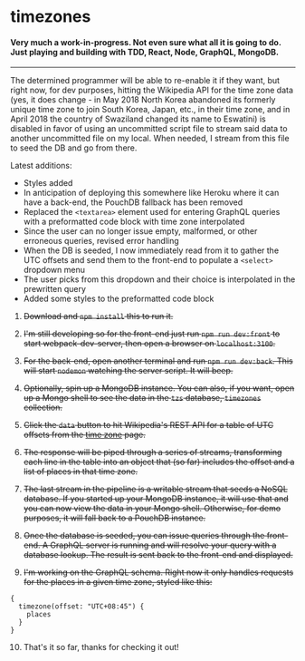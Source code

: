 # timezones

#### Very much a work-in-progress.  Not even sure what all it is going to do.  Just playing and building with TDD, React, Node, GraphQL, MongoDB.
-------------------------------------------------------------------------------

The determined programmer will be able to re-enable it if they want, but right now, for dev purposes, hitting the Wikipedia API for the time zone data (yes, it does change - in May 2018 North Korea abandoned its formerly unique time zone to join South Korea, Japan, etc., in their time zone, and in April 2018 the country of Swaziland changed its name to Eswatini) is disabled in favor of using an uncommitted script file to stream said data to another uncommitted file on my local.  When needed, I stream from this file to seed the DB and go from there.

Latest additions:

*  Styles added
*  In anticipation of deploying this somewhere like Heroku where it can have a back-end, the PouchDB fallback has been removed
*  Replaced the `<textarea>` element used for entering GraphQL queries with a preformatted code block with time zone interpolated
*  Since the user can no longer issue empty, malformed, or other erroneous queries, revised error handling
*  When the DB is seeded, I now immediately read from it to gather the UTC offsets and send them to the front-end to populate a `<select>` dropdown menu
*  The user picks from this dropdown and their choice is interpolated in the prewritten query
*  Added some styles to the preformatted code block


1.  ~~Download and `npm install` this to run it.~~

2.  ~~I'm still developing so for the front-end just run `npm run dev:front` to start webpack-dev-server, then open a browser on `localhost:3100`.~~

3.  ~~For the back-end, open another terminal and run `npm run dev:back`.  This will start `nodemon` watching the server script.  It will beep.~~

4.  ~~Optionally, spin up a MongoDB instance.  You can also, if you want, open up a Mongo shell to see the data in the `tzs` database, `timezones` collection.~~

5.  ~~Click the `data` button to hit Wikipedia's REST API for a table of UTC offsets from the [time zone](https://en.wikipedia.org/wiki/Time_zone) page.~~

6.  ~~The response will be piped through a series of streams, transforming each line in the table into an object that (so far) includes the offset and a list of places in that time zone.~~

7.  ~~The last stream in the pipeline is a writable stream that seeds a NoSQL database.  If you started up your MongoDB instance, it will use that and you can now view the data in your Mongo shell.  Otherwise, for demo purposes, it will fall back to a PouchDB instance.~~

8.  ~~Once the database is seeded, you can issue queries through the front-end.  A GraphQL server is running and will resolve your query with a database lookup.  The result is sent back to the front-end and displayed.~~

9.  ~~I'm working on the GraphQL schema.  Right now it only handles requests for the places in a given time zone, styled like this:~~

```
{
  timezone(offset: "UTC+08:45") {
    places
  }
}
```

10.  That's it so far, thanks for checking it out!
